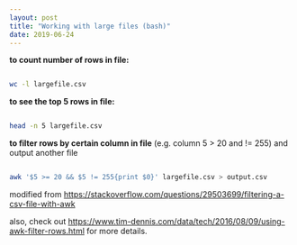 ```yaml
---
layout: post
title: "Working with large files (bash)"
date: 2019-06-24
---
```


__to count number of rows in file:__

```bash

wc -l largefile.csv

```

__to see the top 5 rows in file:__

```bash

head -n 5 largefile.csv

```

__to filter rows by certain column in file__ (e.g. column 5 > 20 and != 255) and output another file

```bash

awk '$5 >= 20 && $5 != 255{print $0}' largefile.csv > output.csv

```

modified from https://stackoverflow.com/questions/29503699/filtering-a-csv-file-with-awk

also, check out https://www.tim-dennis.com/data/tech/2016/08/09/using-awk-filter-rows.html for more details.

